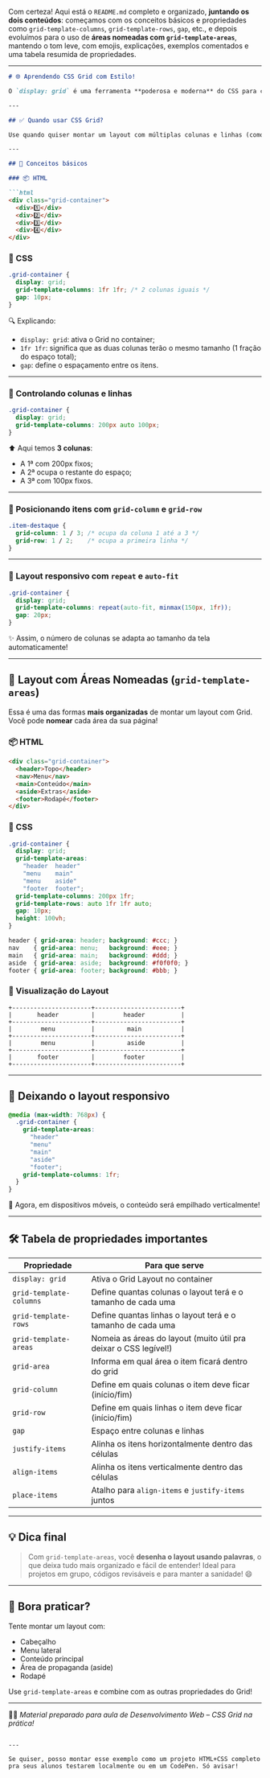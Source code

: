 Com certeza! Aqui está o `README.md` completo e organizado, **juntando os dois conteúdos**: começamos com os conceitos básicos e propriedades como `grid-template-columns`, `grid-template-rows`, `gap`, etc., e depois evoluímos para o uso de **áreas nomeadas com `grid-template-areas`**, mantendo o tom leve, com emojis, explicações, exemplos comentados e uma tabela resumida de propriedades.

---

```markdown
# 🌐 Aprendendo CSS Grid com Estilo!

O `display: grid` é uma ferramenta **poderosa e moderna** do CSS para criar **layouts com colunas e linhas**, como se fosse uma planta baixa de um site 🏗️. Ideal para organizar a página em partes como cabeçalho, menu, conteúdo e rodapé com muita clareza!

---

## ✅ Quando usar CSS Grid?

Use quando quiser montar um layout com múltiplas colunas e linhas (como sites, dashboards, áreas administrativas etc). Ele permite que você defina **áreas nomeadas**, tamanhos fixos, proporcionais e muito mais! 🧠

---

## 🧱 Conceitos básicos

### 📦 HTML

```html
<div class="grid-container">
  <div>1️⃣</div>
  <div>2️⃣</div>
  <div>3️⃣</div>
  <div>4️⃣</div>
</div>
```

### 🎨 CSS

```css
.grid-container {
  display: grid;
  grid-template-columns: 1fr 1fr; /* 2 colunas iguais */
  gap: 10px;
}
```

🔍 Explicando:
- `display: grid`: ativa o Grid no container;
- `1fr 1fr`: significa que as duas colunas terão o mesmo tamanho (1 fração do espaço total);
- `gap`: define o espaçamento entre os itens.

---

### 📏 Controlando colunas e linhas

```css
.grid-container {
  display: grid;
  grid-template-columns: 200px auto 100px;
}
```

⬆️ Aqui temos **3 colunas**:
- A 1ª com 200px fixos;
- A 2ª ocupa o restante do espaço;
- A 3ª com 100px fixos.

---

### 🌈 Posicionando itens com `grid-column` e `grid-row`

```css
.item-destaque {
  grid-column: 1 / 3; /* ocupa da coluna 1 até a 3 */
  grid-row: 1 / 2;    /* ocupa a primeira linha */
}
```

---

### 🔁 Layout responsivo com `repeat` e `auto-fit`

```css
.grid-container {
  display: grid;
  grid-template-columns: repeat(auto-fit, minmax(150px, 1fr));
  gap: 20px;
}
```

✨ Assim, o número de colunas se adapta ao tamanho da tela automaticamente!

---

## 🔲 Layout com Áreas Nomeadas (`grid-template-areas`)

Essa é uma das formas **mais organizadas** de montar um layout com Grid. Você pode **nomear** cada área da sua página!

### 📦 HTML

```html
<div class="grid-container">
  <header>Topo</header>
  <nav>Menu</nav>
  <main>Conteúdo</main>
  <aside>Extras</aside>
  <footer>Rodapé</footer>
</div>
```

### 🎨 CSS

```css
.grid-container {
  display: grid;
  grid-template-areas:
    "header  header"
    "menu    main"
    "menu    aside"
    "footer  footer";
  grid-template-columns: 200px 1fr;
  grid-template-rows: auto 1fr 1fr auto;
  gap: 10px;
  height: 100vh;
}

header { grid-area: header; background: #ccc; }
nav    { grid-area: menu;   background: #eee; }
main   { grid-area: main;   background: #ddd; }
aside  { grid-area: aside;  background: #f0f0f0; }
footer { grid-area: footer; background: #bbb; }
```

### 👀 Visualização do Layout

```
+----------------------+------------------------+
|       header         |        header          |
+----------------------+------------------------+
|        menu          |         main           |
+----------------------+------------------------+
|        menu          |         aside          |
+----------------------+------------------------+
|       footer         |        footer          |
+----------------------+------------------------+
```

---

## 📱 Deixando o layout responsivo

```css
@media (max-width: 768px) {
  .grid-container {
    grid-template-areas:
      "header"
      "menu"
      "main"
      "aside"
      "footer";
    grid-template-columns: 1fr;
  }
}
```

📲 Agora, em dispositivos móveis, o conteúdo será empilhado verticalmente!

---

## 🛠️ Tabela de propriedades importantes

| Propriedade             | Para que serve                                                                  |
|-------------------------|----------------------------------------------------------------------------------|
| `display: grid`         | Ativa o Grid Layout no container                                                |
| `grid-template-columns` | Define quantas colunas o layout terá e o tamanho de cada uma                    |
| `grid-template-rows`    | Define quantas linhas o layout terá e o tamanho de cada uma                     |
| `grid-template-areas`   | Nomeia as áreas do layout (muito útil pra deixar o CSS legível!)                |
| `grid-area`             | Informa em qual área o item ficará dentro do grid                               |
| `grid-column`           | Define em quais colunas o item deve ficar (início/fim)                          |
| `grid-row`              | Define em quais linhas o item deve ficar (início/fim)                           |
| `gap`                   | Espaço entre colunas e linhas                                                   |
| `justify-items`         | Alinha os itens horizontalmente dentro das células                             |
| `align-items`           | Alinha os itens verticalmente dentro das células                               |
| `place-items`           | Atalho para `align-items` e `justify-items` juntos                              |

---

## 💡 Dica final

> Com `grid-template-areas`, você **desenha o layout usando palavras**, o que deixa tudo mais organizado e fácil de entender! Ideal para projetos em grupo, códigos revisáveis e para manter a sanidade! 😄

---

## 🧪 Bora praticar?

Tente montar um layout com:

- Cabeçalho
- Menu lateral
- Conteúdo principal
- Área de propaganda (aside)
- Rodapé

Use `grid-template-areas` e combine com as outras propriedades do Grid!

---

👨‍🏫 *Material preparado para aula de Desenvolvimento Web – CSS Grid na prática!*
```

---

Se quiser, posso montar esse exemplo como um projeto HTML+CSS completo pra seus alunos testarem localmente ou em um CodePen. Só avisar!
